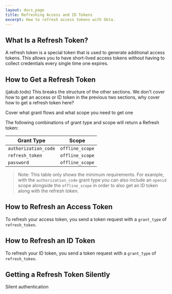 ```yaml
---
layout: docs_page
title: Refreshing Access and ID Tokens
excerpt: How to refresh access tokens with Okta.
---
```


## What Is a Refresh Token?

A refresh token is a special token that is used to generate additional access tokens. This allows you to have short-lived access tokens without having to collect credentials every single time one expires.

## How to Get a Refresh Token

(jakub.todo) This breaks the structure of the other sections. We don't cover how to get an access or ID token in the previous two sections, why cover how to get a refresh token here?

Cover what grant flows and what scope you need to get one

The following combinations of grant type and scope will return a Refresh token:

| Grant Type  | Scope |
|-------------|-------|
| `authorization_code`  | `offline_scope`  |
| `refresh_token`  | `offline_scope` |
| `password`  | `offline_scope`  |

> Note: This table only shows the minimum requirements. For example, with the `authorization_code` grant type you can also include an `openid` scope alongside the `offline_scope` in order to also get an ID token along with the refresh token.

## How to Refresh an Access Token

To refresh your access token, you send a token request with a `grant_type` of `refresh_token`.

## How to Refresh an ID Token

To refresh your ID token, you send a token request with a `grant_type` of `refresh_token`.

## Getting a Refresh Token Silently


Silent authentication